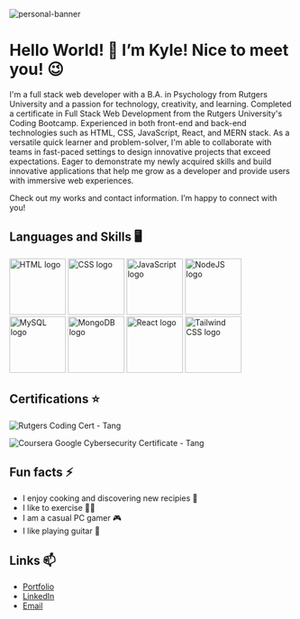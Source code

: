 ![personal-banner](https://github.com/kt946/kt946/assets/103476893/2d15ce71-641a-4ffe-b04b-7b65da1cf0f0 "Personal Banner")

# Hello World! 👋 I’m Kyle! Nice to meet you! 😉

I'm a full stack web developer with a B.A. in Psychology from Rutgers University and a passion for technology, creativity, and learning. Completed a certificate in Full Stack Web Development from the Rutgers University's Coding Bootcamp. Experienced in both front-end and back-end technologies such as HTML, CSS, JavaScript, React, and MERN stack. As a versatile quick learner and problem-solver, I'm able to collaborate with teams in fast-paced settings to design innovative projects that exceed expectations. Eager to demonstrate my newly acquired skills and build innovative applications that help me grow as a developer and provide users with immersive web experiences.

Check out my works and contact information. I’m happy to connect with you! 

## Languages and Skills 🖥️

<img src="https://github.com/kt946/kt946/assets/103476893/008fbaed-f690-4b37-b571-bfb9139e9e7a" alt="HTML logo" title="HTML" width="100">
<img src="https://github.com/kt946/kt946/assets/103476893/26f4e703-dcbe-4e39-8e2a-e1d268026b11" alt="CSS logo" title="CSS" width="100">
<img src="https://github.com/kt946/kt946/assets/103476893/b6838ee8-0b88-4f43-8181-21488a6661ef" alt="JavaScript logo" title="JavaScript" width="100">
<img src="https://github.com/kt946/kt946/assets/103476893/7780db38-17f0-46e4-ba18-06fcc5df8ac2" alt="NodeJS logo" title="NodeJS" width="100">
<img src="https://github.com/kt946/kt946/assets/103476893/d4f5c96a-4e0a-4890-af7b-6cddb67cab83" alt="MySQL logo" title="MySQL" width="100">
<img src="https://github.com/kt946/kt946/assets/103476893/f788189e-8e29-469c-8d4a-e9cbcd0839d5" alt="MongoDB logo" title="MongoDB" width="100">
<img src="https://github.com/kt946/kt946/assets/103476893/a0487a87-a4d4-40e3-a7c1-c351fc01dae2" alt="React logo" title="React" width="100">
<img src="https://github.com/kt946/kt946/assets/103476893/f77d3bbf-1325-4f74-8e59-fde71e5accb6" alt="Tailwind CSS logo" title="Tailwind CSS" width="100">

## Certifications ⭐

![Rutgers Coding Cert - Tang](https://github.com/kt946/kt946/assets/103476893/d4c28b37-032a-40c1-bbe9-52445648be0c "Full-Stack Web Development Certificate Rutgers Coding Bootcamp")

![Coursera Google Cybersecurity Certificate - Tang](https://github.com/kt946/kt946/assets/103476893/bc6abc35-6eeb-4283-bf80-2f32c5c055b8 "Google Cybersecurity Certificate Coursera")


## Fun facts ⚡
- I enjoy cooking and discovering new recipies 🍳
- I like to exercise 🏃‍♂️
- I am a casual PC gamer 🎮
- I like playing guitar 🎸

## Links 📫
- [Portfolio](https://www.kyletang.dev/)
- [LinkedIn](https://www.linkedin.com/in/kyle-tang-/)
- [Email](mailto:ktang1151@gmail.com)


<!--
**kt946/kt946** is a ✨ _special_ ✨ repository because its `README.md` (this file) appears on your GitHub profile.

Here are some ideas to get you started:

- 🔭 I’m currently working on ...
- 🌱 I’m currently learning ...
- 👯 I’m looking to collaborate on ...
- 🤔 I’m looking for help with ...
- 💬 Ask me about ...
- 📫 How to reach me: ...
- 😄 Pronouns: ...
- ⚡ Fun fact: ...
-->
